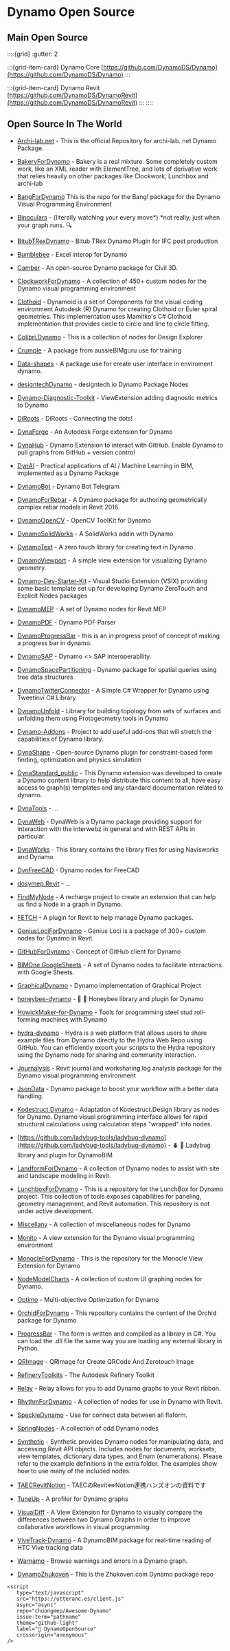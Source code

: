 # Dynamo Open Source

## Main Open Source

::::{grid}
:gutter: 2

:::{grid-item-card} Dynamo Core
[https://github.com/DynamoDS/Dynamo](https://github.com/DynamoDS/Dynamo)
:::

:::{grid-item-card}  Dynamo Revit
[https://github.com/DynamoDS/DynamoRevit](https://github.com/DynamoDS/DynamoRevit)
:::
::::

## Open Source In The World

- [Archi-lab.net](https://github.com/ksobon/archilab) - This is the official Repository for archi-lab.
net Dynamo Package.

- [BakeryForDynamo](https://github.com/LukeyJohnson/BakeryForDynamo) - Bakery is a real mixture. Some completely custom work, like an XML reader with ElementTree, and lots of derivative work that relies heavily on other packages like Clockwork, Lunchbox and archi-lab

- [BangForDynamo](https://github.com/johnpierson/BangForDynamo) This is the repo for the Bang! package for the Dynamo Visual Programming Environment 

- [Binoculars](https://github.com/teamtreedyn/Binoculars) - {literally watching your every move*} *not really, just when your graph runs. 🔍

- [BitubTRexDynamo](https://github.com/bekraft/BitubTRexDynamo) - Bitub TRex Dynamo Plugin for IFC post production 

- [Bumblebee](https://github.com/ksobon/Bumblebee) - Excel interop for Dynamo 

- [Camber](https://github.com/mzjensen/Camber) - An open-source Dynamo package for Civil 3D. 

- [ClockworkForDynamo](https://github.com/andydandy74/ClockworkForDynamo) - A collection of 450+ custom nodes for the Dynamo visual programming environment 

- [Clothoid](https://github.com/grevit-dev/Clothoid) - Dynamoid is a set of Components for the visual coding environment Autodesk (R) Dynamo for creating Clothoid or Euler spiral geometries. This implementation uses Mamitko's C# Clothoid implementation that provides circle to circle and line to circle fitting.

- [Colibri.Dynamo](https://github.com/ksobon/Colibri.Dynamo) - This is a collection of nodes for Design Explorer

- [Crumple](https://github.com/aussieBIMguru/Crumple) - A package from aussieBIMguru use for training

- [Data-shapes](https://github.com/MostafaElAyoubi/Data-shapes) - A package use for create user interface in enviroment dynamo.

- [designtechDynamo](https://github.com/MarkThorley/designtechDynamo) - designtech.io Dynamo Package Nodes

- [Dynamo-Diagnostic-Toolkit](https://github.com/alvpickmans/Dynamo-Diagnostic-Toolkit) - ViewExtension adding diagnostic metrics to Dynamo 

- [DiRoots](https://github.com/cesarecaoduro/DiRoots) - DiRoots - Connecting the dots! 

- [DynaForge](https://github.com/EverseDevelopment/DynaForge) - An Autodesk Forge extension for Dynamo 

- [DynaHub](https://github.com/Dre-Tas/DynaHub) - Dynamo Extension to interact with GitHub. Enable Dynamo to pull graphs from GitHub + version control 

- [DynAI](https://github.com/radumg/DynAI) - Practical applications of AI / Machine Learning in BIM, implemented as a Dynamo Package 

- [DynamoBot](https://github.com/chuongmep/DynamoBot) - Dynamo Bot Telegram 

- [DynamoForRebar](https://github.com/tt-acm/DynamoForRebar) - A Dynamo package for authoring geometrically complex rebar models in Revit 2016. 

- [DynamoOpenCV](https://github.com/Sancerio/DynamoOpenCV) - OpenCV ToolKit for Dynamo 

- [DynamoSolidWorks](https://github.com/weianweigan/DynamoSolidWorks) - A SolidWorks addin with Dynamo 

- [DynamoText](https://github.com/DynamoDS/DynamoText) - A zero touch library for creating text in Dynamo. 

- [DynamoViewport](https://github.com/MauroSabiu/DynamoViewport) - A simple view extension for visualizing Dynamo geometry. 

- [Dynamo-Dev-Starter-Kit](https://github.com/alvpickmans/Dynamo-Dev-Starter-Kit) - Visual Studio Extension (VSIX) providing some basic template set up for developing Dynamo ZeroTouch and Explicit Nodes packages 

- [DynamoMEP](https://github.com/simonmoreau/DynamoMEP) - A set of Dynamo nodes for Revit MEP 

- [DynamoPDF](https://github.com/grevit-dev/DynamoPDF) - Dynamo PDF Parser 

- [DynamoProgressBar](https://github.com/johnpierson/DynamoProgressBar) - this is an in progress proof of concept of making a progress bar in dynamo.

- [DynamoSAP](https://github.com/tt-acm/DynamoSAP) - Dynamo <> SAP interoperability. 

- [DynamoSpacePartitioning](https://github.com/Dewb/DynamoSpacePartitioning) - Dynamo package for spatial queries using tree data structures 

- [DynamoTwitterConnector](https://github.com/parametrix/DynamoTwitterConnector) - A Simple C# Wrapper for Dynamo using Tweetinvi C# Library 

- [DynamoUnfold](https://github.com/mjkkirschner/DynamoUnfold) - Library for building topology from sets of surfaces and unfolding them using Protogeometry tools in Dynamo 

- [Dynamo-Addons](https://github.com/elayabharath/Dynamo-Addons) - Project to add useful add-ons that will stretch the capabilities of Dynamo library.

- [DynaShape](https://github.com/LongNguyenP/DynaShape) - Open-source Dynamo plugin for constraint-based form finding, optimization and physics simulation 

- [DynaStandard_public](https://github.com/brencass/DynaStandard_public) - This Dynamo extension was developed to create a Dynamo content library to help distribute this content to all, have easy access to graph(s) templates and any standard documentation related to dynamo. 

- [DynaTools](https://github.com/cesarecaoduro/DynaTools) - ...

- [DynaWeb](https://github.com/radumg/DynaWeb) - DynaWeb is a Dynamo package providing support for interaction with the interwebz in general and with REST APIs in particular. 

- [DynaWorks](https://github.com/Gytaco/DynaWorks) - This library contains the library files for using Navisworks and Dynamo 

- [DynFreeCAD](https://github.com/infeeeee/DynFreeCAD) - Dynamo nodes for FreeCAD 

- [dosymep.Revit](https://github.com/dosymep/dosymep.Revit) - ...

- [FindMyNode](https://github.com/zeusongit/FindMyNode) - A recharge project to create an extension that can help us find a Node in a graph in Dynamo. 

- [FETCH](https://github.com/johnpierson/FETCH) - A plugin for Revit to help manage Dynamo packages.

- [GeniusLociForDynamo](https://github.com/albandechasteigner/GeniusLociForDynamo) - Genius Loci is a package of 300+ custom nodes for Dynamo in Revit. 

- [GitHubForDynamo](https://github.com/alvpickmans/GitHubForDynamo) - Concept of GitHub client for Dynamo

- [BIMOne.GoogleSheets](https://github.com/bimone/BIMOne.GoogleSheets) - A set of Dynamo nodes to facilitate interactions with Google Sheets. 

- [GraphicalDynamo](https://github.com/alvpickmans/GraphicalDynamo) - Dynamo implementation of Graphical Project 

- [honeybee-dynamo](https://github.com/ladybug-tools/honeybee-dynamo) - 🐝 📘 Honeybee library and plugin for Dynamo 

- [HowickMaker-for-Dynamo](https://github.com/scottmitchell/HowickMaker-for-Dynamo) - Tools for programming steel stud roll-forming machines with Dynamo 

- [hydra-dynamo](https://github.com/HydraShare/hydra-dynamo) - Hydra is a web platform that allows users to share example files from Dynamo directly to the Hydra Web Repo using GitHub. You can efficiently export your scripts to the Hydra repository using the Dynamo node for sharing and community interaction.

- [Journalysis](https://github.com/andydandy74/Journalysis) - Revit journal and worksharing log analysis package for the Dynamo visual programming environment 

- [JsonData](https://github.com/alvpickmans/JsonData) - Dynamo package to boost your workflow with a better data handling. 

- [Kodestruct.Dynamo](https://github.com/Kodestruct/Kodestruct.Dynamo) - Adaptation of Kodestruct.Design library as nodes for Dynamo. Dynamo visual programming interface allows for rapid structural calculations using calculation steps "wrapped" into nodes. 

- [https://github.com/ladybug-tools/ladybug-dynamo](https://github.com/ladybug-tools/ladybug-dynamo) - 🪲 📘 Ladybug library and plugin for DynamoBIM 

- [LandformForDynamo](https://github.com/l-schmidt/LandformForDynamo) - A collection of Dynamo nodes to assist with site and landscape modeling in Revit.

- [LunchboxForDynamo](https://bitbucket.org/j0hnp/lunchbox-for-dynamo/src/master/) - This is a repository for the LunchBox for Dynamo project. This collection of tools exposes capabilities for paneling, geometry management, and Revit automation. This repository is not under active development.

- [Miscellany](https://github.com/thomascorrie/Miscellany) - A collection of miscellaneous nodes for Dynamo 

- [Monito](https://github.com/andydandy74/Monito) - A view extension for the Dynamo visual programming environment 

- [MonocleForDynamo](https://github.com/johnpierson/MonocleForDynamo) - This is the repository for the Monocle View Extension for Dynamo 

- [NodeModelCharts](https://github.com/alfarok/NodeModelCharts) - A collection of custom UI graphing nodes for Dynamo. 

- [Optimo](https://github.com/mrahmaniasl/Optimo) - Multi-objective Optimization for Dynamo 

- [OrchidForDynamo](https://github.com/erfajo/OrchidForDynamo) - This repository contains the content of the Orchid package for Dynamo 

- [ProgressBar](https://github.com/dnenov/ProgressBar) - The form is written and compiled as a library in C#. You can load the .dll file the same way you are loading any external library in Python.

- [QRImage](https://github.com/chuongmep/QRImage) - QRImage for Create QRCode And Zerotouch Image 

- [RefineryToolkits](https://github.com/DynamoDS/RefineryToolkits) - The Autodesk Refinery Toolkit 

- [Relay](https://github.com/ParallaxTeam/Relay) - Relay allows for you to add Dynamo graphs to your Revit ribbon. 

- [RhythmForDynamo](https://github.com/johnpierson/RhythmForDynamo) - A collection of nodes for use in Dynamo with Revit. 

- [SpeckleDynamo](https://github.com/speckleworks/SpeckleDynamo) - Use for connect data between all flaform.

- [SpringNodes](https://github.com/johnpierson/SpringNodes) - A collection of odd Dynamo nodes 

- [Synthetic](https://github.com/amcgoey/Synthetic) - Synthetic provides Dynamo nodes for manipulating data, and accessing Revit API objects. Includes nodes for documents, worksets, view templates, dictionary data types, and Enum (enumerations). Please refer to the example definitions in the extra folder. The examples show how to use many of the included nodes. 

- [TAECRevitNotion](https://github.com/MasaakiYagi/TAECRevitNotion) - TAECのRevit⇔Notion連携ハンズオンの資料です

- [TuneUp](https://github.com/DynamoDS/TuneUp) - A profiler for Dynamo graphs 

- [VisualDiff](https://github.com/arcadishackathon/VisualDiff) - A View Extension for Dynamo to visually compare the differences between two Dynamo Graphs in order to improve collaborative workflows in visual programming.

- [ViveTrack-Dynamo](https://github.com/garciadelcastillo/ViveTrack-Dynamo) - A DynamoBIM package for real-time reading of HTC Vive tracking data 

- [Warnamo](https://github.com/KeanW/Warnamo) - Browse warnings and errors in a Dynamo graph. 

- [DynamoZhukoven](https://github.com/zhukoven/DynamoZhukoven) - This is the Zhukoven.com Dynamo package repo

```{raw} html
<script
   type="text/javascript"
   src="https://utteranc.es/client.js"
   async="async"
   repo="chuongmep/Awesome-Dynamo"
   issue-term="pathname"
   theme="github-light"
   label="💬 DynamoOpenSource"
   crossorigin="anonymous"
/>
```